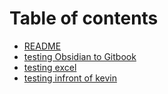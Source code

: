 # Table of contents

* [README](README.md)
* [testing Obsidian to Gitbook](testing-obsidian-to-gitbook.md)
* [testing excel](<../testing excel.md>)
* [testing infront of kevin](testing-infront-of-kevin.md)
